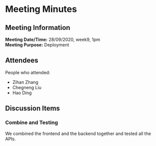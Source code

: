 # Meeting Minutes

## Meeting Information
**Meeting Date/Time:** 28/09/2020, week9, 1pm  
**Meeting Purpose:** Deployment    

## Attendees
People who attended:
- Zihan Zhang
- Chegneng Liu
- Hao Ding

## Discussion Items

### Combine and Testing
We combined the frontend and the backend together and tested all the APIs. 